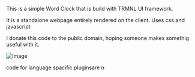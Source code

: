 This is a simple Word Clock that is build with TRMNL UI framework.

It is a standalone webpage entirely rendered on the client. Uses css and javascript

I donate this code to the public domain, hoping someone makes somethig useful with it.


![image](https://github.com/user-attachments/assets/4ad8a1a3-0fec-4e30-bf66-c640080d62ba)


code for language spacific pluginsare n 
